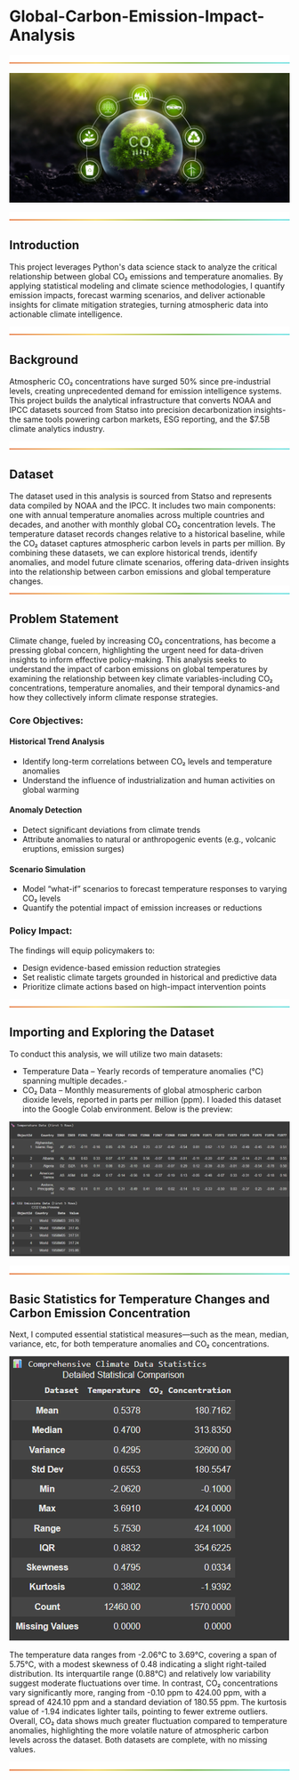 # Global-Carbon-Emission-Impact-Analysis
![--](https://github.com/Petkofi/Netflix-Content-Analysis-A-Comprehensive-Intelligence-Framework-for-Data-Driven-Decisions/blob/main/divider.png)

![Carbon Emission Impact Analysis](https://github.com/Petkofi/Global-Carbon-Emission-Impact-Analysis/blob/main/carbon-emission-hero.png)

![--](https://github.com/Petkofi/Netflix-Content-Analysis-A-Comprehensive-Intelligence-Framework-for-Data-Driven-Decisions/blob/main/divider.png)

## Introduction  
This project leverages Python's data science stack to analyze the critical relationship between global CO₂ emissions and temperature anomalies. By applying statistical modeling and climate science methodologies, I quantify emission impacts, forecast warming scenarios, and deliver actionable insights for climate mitigation strategies, turning atmospheric data into actionable climate intelligence.

![--](https://github.com/Petkofi/Netflix-Content-Analysis-A-Comprehensive-Intelligence-Framework-for-Data-Driven-Decisions/blob/main/divider.png)

## Background
Atmospheric CO₂ concentrations have surged 50% since pre-industrial levels, creating unprecedented demand for emission intelligence systems. This project builds the analytical infrastructure that converts NOAA and IPCC datasets sourced from Statso into precision decarbonization insights-the same tools powering carbon markets, ESG reporting, and the $7.5B climate analytics industry.

![--](https://github.com/Petkofi/Netflix-Content-Analysis-A-Comprehensive-Intelligence-Framework-for-Data-Driven-Decisions/blob/main/divider.png)

## Dataset
The dataset used in this analysis is sourced from Statso and represents data compiled by NOAA and the IPCC. It includes two main components: one with annual temperature anomalies across multiple countries and decades, and another with monthly global CO₂ concentration levels. The temperature dataset records changes relative to a historical baseline, while the CO₂ dataset captures atmospheric carbon levels in parts per million. By combining these datasets, we can explore historical trends, identify anomalies, and model future climate scenarios, offering data-driven insights into the relationship between carbon emissions and global temperature changes.
![--](https://github.com/Petkofi/Netflix-Content-Analysis-A-Comprehensive-Intelligence-Framework-for-Data-Driven-Decisions/blob/main/divider.png)

## Problem Statement
Climate change, fueled by increasing CO₂ concentrations, has become a pressing global concern, highlighting the urgent need for data-driven insights to inform effective policy-making.
This analysis seeks to understand the impact of carbon emissions on global temperatures by examining the relationship between key climate variables-including CO₂ concentrations, temperature anomalies, and their temporal dynamics-and how they collectively inform climate response strategies.

### Core Objectives:
#### Historical Trend Analysis
- Identify long-term correlations between CO₂ levels and temperature anomalies
- Understand the influence of industrialization and human activities on global warming

#### Anomaly Detection
- Detect significant deviations from climate trends
- Attribute anomalies to natural or anthropogenic events (e.g., volcanic eruptions, emission surges)

#### Scenario Simulation
- Model “what-if” scenarios to forecast temperature responses to varying CO₂ levels
- Quantify the potential impact of emission increases or reductions

### Policy Impact:
The findings will equip policymakers to:
- Design evidence-based emission reduction strategies
- Set realistic climate targets grounded in historical and predictive data
- Prioritize climate actions based on high-impact intervention points

![--](https://github.com/Petkofi/Netflix-Content-Analysis-A-Comprehensive-Intelligence-Framework-for-Data-Driven-Decisions/blob/main/divider.png)

## Importing and Exploring the Dataset
To conduct this analysis, we will utilize two main datasets:
- Temperature Data – Yearly records of temperature anomalies (°C) spanning multiple decades.- 
- CO₂ Data – Monthly measurements of global atmospheric carbon dioxide levels, reported in parts per million (ppm).
I loaded this dataset into the Google Colab environment. Below is the preview:

![Data preview](https://github.com/Petkofi/Global-Carbon-Emission-Impact-Analysis/blob/main/data%20preview.png)

![--](https://github.com/Petkofi/Netflix-Content-Analysis-A-Comprehensive-Intelligence-Framework-for-Data-Driven-Decisions/blob/main/divider.png)

## Basic Statistics for Temperature Changes and Carbon Emission Concentration
Next, I computed essential statistical measures—such as the mean, median, variance, etc, for both temperature anomalies and CO₂ concentrations.

![Basic Stats](https://github.com/Petkofi/Global-Carbon-Emission-Impact-Analysis/blob/main/Basic%20Stats.png)

The temperature data ranges from -2.06°C to 3.69°C, covering a span of 5.75°C, with a modest skewness of 0.48 indicating a slight right-tailed distribution. Its interquartile range (0.88°C) and relatively low variability suggest moderate fluctuations over time. In contrast, CO₂ concentrations vary significantly more, ranging from -0.10 ppm to 424.00 ppm, with a spread of 424.10 ppm and a standard deviation of 180.55 ppm. The kurtosis value of -1.94 indicates lighter tails, pointing to fewer extreme outliers. Overall, CO₂ data shows much greater fluctuation compared to temperature anomalies, highlighting the more volatile nature of atmospheric carbon levels across the dataset. Both datasets are complete, with no missing values.

![--](https://github.com/Petkofi/Netflix-Content-Analysis-A-Comprehensive-Intelligence-Framework-for-Data-Driven-Decisions/blob/main/divider.png)

